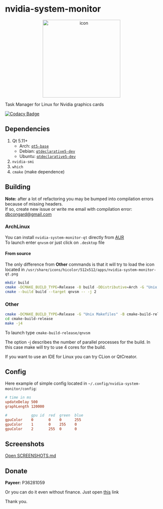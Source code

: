# nvidia-system-monitor
<div style="text-align: center;">
    <img src="icon.png" alt="icon" width="256" height="256"/>
</div>

Task Manager for Linux for Nvidia graphics cards

[![Codacy Badge](https://app.codacy.com/project/badge/Grade/5a91f69b64a7459eb4aa788172595771)](https://www.codacy.com/manual/congard/nvidia-system-monitor-qt?utm_source=github.com&utm_medium=referral&utm_content=congard/nvidia-system-monitor-qt&utm_campaign=Badge_Grade)

## Dependencies
1.  Qt 5.11+
    *   Arch: [`qt5-base`](https://www.archlinux.org/packages/extra/x86_64/qt5-base/)
    *   Debian: [`qtdeclarative5-dev`](https://packages.debian.org/en/sid/qtdeclarative5-dev)
    *   Ubuntu: [`qtdeclarative5-dev`](https://packages.ubuntu.com/focal/qtdeclarative5-dev)
2.  `nvidia-smi`
3.  `which`
4.  `cmake` (make dependence)

## Building
**Note:** after a lot of refactoring you may be bumped into compilation errors because of missing headers.
<br>If so, create new issue or write me email with compilation error: [dbcongard@gmail.com](mailto:dbcongard@gmail.com)

### ArchLinux
You can install `nvidia-system-monitor-qt` directly from [AUR](https://aur.archlinux.org/packages/nvidia-system-monitor-qt/)
<br>To launch enter `qnvsm` or just click on `.desktop` file

#### From source
The only difference from **Other** commands is that it will try to load the icon located in 
`/usr/share/icons/hicolor/512x512/apps/nvidia-system-monitor-qt.png`

```bash
mkdir build
cmake -DCMAKE_BUILD_TYPE=Release -B build -DDistributive=Arch -G "Unix Makefiles"
cmake --build build --target qnvsm -- -j 2
```

### Other
```bash
cmake -DCMAKE_BUILD_TYPE=Release -G "Unix Makefiles" -B cmake-build-release
cd cmake-build-release
make -j4
```

To launch type `cmake-build-release/qnvsm`

The option -j describes the number of parallel processes for the build. In this case make will try to use 4 cores for the build.

If you want to use an IDE for Linux you can try CLion or QtCreator.

## Config
Here example of simple config located in `~/.config/nvidia-system-monitor/config`:

```conf
# time in ms
updateDelay 500
graphLength 120000

#           gpu id  red  green  blue
gpuColor    0       0    0      255
gpuColor    1       0    255    0
gpuColor    2       255  0      0
```

## Screenshots
[Open SCREENSHOTS.md](SCREENSHOTS.md)

## Donate
<b>Payeer:</b> P36281059

Or you can do it even without finance. Just open [this](http://fainbory.com/8aWY) link

Thank you.
